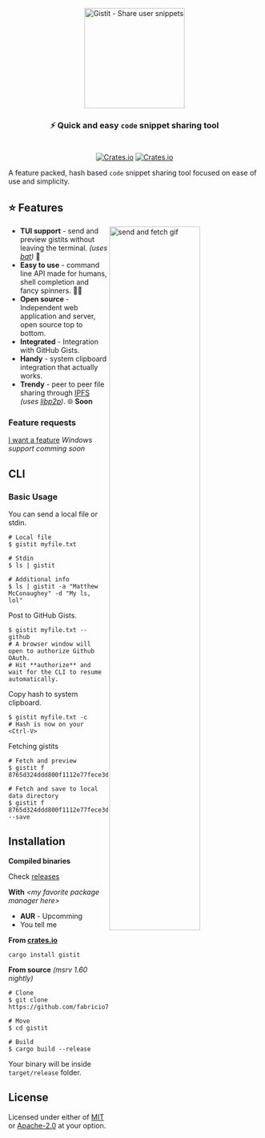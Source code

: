 <p align="center">
  <img
    width="200"
    src="https://user-images.githubusercontent.com/46208058/145101071-d186a89d-0193-4deb-acfb-ecc93e172943.png"
    alt="Gistit - Share user snippets"
  />
</p>
<h3 align="center">⚡️ Quick and easy <code>code</code> snippet sharing tool</h3>
<h1></h1>
<p align="center">
  <a href="https://crates.io/crates/gistit/"
    ><img
      src="https://img.shields.io/crates/d/gistit?style=flat-square"
      alt="Crates.io"
  /></a>
    <a href="https://crates.io/crates/gistit/"
    ><img
      src="https://img.shields.io/crates/v/gistit?style=flat-square"
      alt="Crates.io"
  /></a>
</p>

A feature packed, hash based `code` snippet sharing tool focused on ease of use and simplicity.

## :star: Features

<img
  src="https://user-images.githubusercontent.com/46208058/152258956-fa9f685f-637e-462c-8708-35b54a925f7a.gif"
  alt="send and fetch gif"
  align="right"
  width="60%"
/>

- **TUI support** - send and preview gistits without leaving the terminal. _(uses [bat](https://github.com/sharkdp/bat))_ :bat:
- **Easy to use** - command line API made for humans, shell completion and fancy spinners. :man_artist:
- **Open source** - Independent web application and server, open source top to bottom.
- **Integrated** - Integration with GitHub Gists.
- **Handy** - system clipboard integration that actually works.
- **Trendy** - peer to peer file sharing through [IPFS](https://ipfs.io/) _(uses [libp2p](https://github.com/libp2p/rust-libp2p))_. :globe_with_meridians: **Soon**

### Feature requests

[I want a feature](https://github.com/fabricio7p/gistit/issues/new)
_Windows support comming soon_

## CLI

### Basic Usage

You can send a local file or stdin.

```shell
# Local file
$ gistit myfile.txt

# Stdin
$ ls | gistit

# Additional info
$ ls | gistit -a "Matthew McConaughey" -d "My ls, lol"
```

Post to GitHub Gists.

```shell
$ gistit myfile.txt --github
# A browser window will open to authorize Github OAuth.
# Hit **authorize** and wait for the CLI to resume automatically.
```

Copy hash to system clipboard.

```shell
$ gistit myfile.txt -c
# Hash is now on your <Ctrl-V>
```

Fetching gistits

```shell
# Fetch and preview
$ gistit f 8765d324ddd800f1112e77fece3d3ff2

# Fetch and save to local data directory
$ gistit f 8765d324ddd800f1112e77fece3d3ff2 --save
```

## Installation

**Compiled binaries**

Check [releases](https://github.com/demfabris/gistit/releases)

**With** _\<my favorite package manager here\>_
- **AUR** - Upcomming
- You tell me

**From [crates.io](https://crates.io/crates/gistit/)**

```shell
cargo install gistit
```

**From source** _(msrv 1.60 nightly)_

```shell
# Clone
$ git clone https://github.com/fabricio7p/gistit.git

# Move
$ cd gistit

# Build
$ cargo build --release
```

Your binary will be inside `target/release` folder.

## License

Licensed under either of [MIT](https://choosealicense.com/licenses/mit) or [Apache-2.0](https://github.com/dtolnay/cargo-expand/blob/master/LICENSE-APACHE) at your option.
